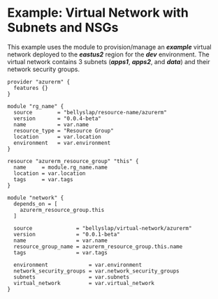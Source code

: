# Example: Virtual Network with Subnets and NSGs

This example uses the module to provision/manage an **_example_** virtual network deployed to the **_eastus2_** region for the **_dev_** environment. The virtual network contains 3 subnets (**_apps1_**, **_apps2_**, and **_data_**) and their network security groups.

```hcl
provider "azurerm" {
  features {}
}

module "rg_name" {
  source        = "bellyslap/resource-name/azurerm"
  version       = "0.0.4-beta"
  name          = var.name
  resource_type = "Resource Group"
  location      = var.location
  environment   = var.environment
}

resource "azurerm_resource_group" "this" {
  name     = module.rg_name.name
  location = var.location
  tags     = var.tags
}

module "network" {
  depends_on = [
    azurerm_resource_group.this
  ]

  source              = "bellyslap/virtual-network/azurerm"
  version             = "0.0.1-beta"
  name                = var.name
  resource_group_name = azurerm_resource_group.this.name
  tags                = var.tags

  environment             = var.environment
  network_security_groups = var.network_security_groups
  subnets                 = var.subnets
  virtual_network         = var.virtual_network
}
```
